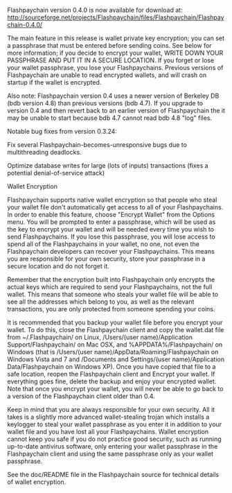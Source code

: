 Flashpaychain version 0.4.0 is now available for download at:
http://sourceforge.net/projects/Flashpaychain/files/Flashpaychain/Flashpaychain-0.4.0/

The main feature in this release is wallet private key encryption;
you can set a passphrase that must be entered before sending coins.
See below for more information; if you decide to encrypt your wallet,
WRITE DOWN YOUR PASSPHRASE AND PUT IT IN A SECURE LOCATION. If you
forget or lose your wallet passphrase, you lose your Flashpaychains.
Previous versions of Flashpaychain are unable to read encrypted wallets,
and will crash on startup if the wallet is encrypted.

Also note: Flashpaychain version 0.4 uses a newer version of Berkeley DB
(bdb version 4.8) than previous versions (bdb 4.7). If you upgrade
to version 0.4 and then revert back to an earlier version of Flashpaychain
the it may be unable to start because bdb 4.7 cannot read bdb 4.8
"log" files.


Notable bug fixes from version 0.3.24:

Fix several Flashpaychain-becomes-unresponsive bugs due to multithreading
deadlocks.

Optimize database writes for large (lots of inputs) transactions
(fixes a potential denial-of-service attack)


Wallet Encryption

Flashpaychain supports native wallet encryption so that people who steal your
wallet file don't automatically get access to all of your Flashpaychains.
In order to enable this feature, choose "Encrypt Wallet" from the
Options menu.  You will be prompted to enter a passphrase, which
will be used as the key to encrypt your wallet and will be needed
every time you wish to send Flashpaychains.  If you lose this passphrase,
you will lose access to spend all of the Flashpaychains in your wallet,
no one, not even the Flashpaychain developers can recover your Flashpaychains.
This means you are responsible for your own security, store your
passphrase in a secure location and do not forget it.

Remember that the encryption built into Flashpaychain only encrypts the
actual keys which are required to send your Flashpaychains, not the full
wallet.  This means that someone who steals your wallet file will
be able to see all the addresses which belong to you, as well as the
relevant transactions, you are only protected from someone spending
your coins.

It is recommended that you backup your wallet file before you
encrypt your wallet.  To do this, close the Flashpaychain client and
copy the wallet.dat file from ~/.Flashpaychain/ on Linux, /Users/(user
name)/Application Support/Flashpaychain/ on Mac OSX, and %APPDATA%/Flashpaychain/
on Windows (that is /Users/(user name)/AppData/Roaming/Flashpaychain on
Windows Vista and 7 and /Documents and Settings/(user name)/Application
Data/Flashpaychain on Windows XP).  Once you have copied that file to a
safe location, reopen the Flashpaychain client and Encrypt your wallet.
If everything goes fine, delete the backup and enjoy your encrypted
wallet.  Note that once you encrypt your wallet, you will never be
able to go back to a version of the Flashpaychain client older than 0.4.

Keep in mind that you are always responsible for your own security.
All it takes is a slightly more advanced wallet-stealing trojan which
installs a keylogger to steal your wallet passphrase as you enter it
in addition to your wallet file and you have lost all your Flashpaychains.
Wallet encryption cannot keep you safe if you do not practice
good security, such as running up-to-date antivirus software, only
entering your wallet passphrase in the Flashpaychain client and using the
same passphrase only as your wallet passphrase.

See the doc/README file in the Flashpaychain source for technical details
of wallet encryption.
